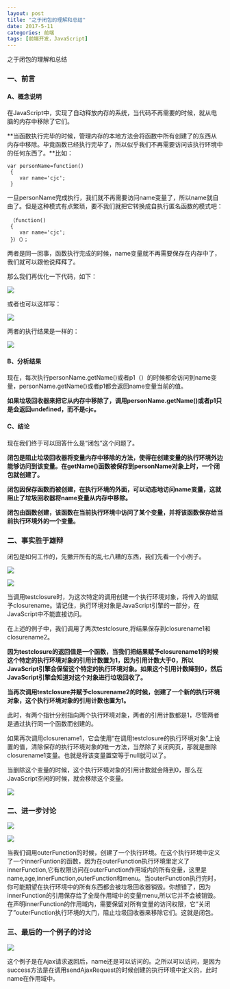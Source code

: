 ```yaml
---
layout: post
title: "之于闭包的理解和总结"
date: 2017-5-11
categories: 前端
tags: [前端开发，JavaScript]
---
```


之于闭包的理解和总结

<!-- more -->

### 一、前言

#### A、概念说明

在JavaScript中，实现了自动释放内存的系统，当代码不再需要的时候，就从电脑的内存中移除了它们。

**当函数执行完毕的时候，管理内存的本地方法会将函数中所有创建了的东西从内存中移除。毕竟函数已经执行完毕了，所以似乎我们不再需要访问该执行环境中的任何东西了。**比如：

	var personName=function()
     {
	    var name='cjc';
     }

一旦personName完成执行，我们就不再需要访问name变量了，所以name就自由了。但是这种模式有点繁琐，要不我们就把它转换成自执行匿名函数的模式吧：

	 （function()
     {
	    var name='cjc';
     }）（）；

两者是同一回事，函数执行完成的时候，name变量就不再需要保存在内存中了，我们就可以跟他说拜拜了。

那么我们再优化一下代码，如下：

![](http://i4.buimg.com/588926/52f7501822899c56.png)

或者也可以这样写：

![](http://i4.buimg.com/588926/649aec27252f1784.png)

两者的执行结果是一样的：

![](http://i4.buimg.com/588926/9633ce4de8562615.png)

#### B、分析结果

现在，每次执行personName.getName()或者p1（）的时候都会访问到name变量，personName.getName()或者p1都会返回name变量当前的值。

**如果垃圾回收器来把它从内存中移除了，调用personName.getName()或者p1只是会返回undefined，而不是cjc。**

#### C、结论

现在我们终于可以回答什么是“闭包”这个问题了。

**闭包是阻止垃圾回收器将变量内存中移除的方法，使得在创建变量的执行环境外边能够访问到该变量。在getName()函数被保存到personName对象上时，一个闭包就创建了。**

**闭包因保存函数而被创建，在执行环境的外面，可以动态地访问name变量，这就阻止了垃圾回收器将name变量从内存中移除。**

**闭包由函数创建，该函数在当前执行环境中访问了某个变量，并将该函数保存给当前执行环境外的一个变量。**


### 二、事实胜于雄辩

闭包是如何工作的，先撇开所有的乱七八糟的东西，我们先看一个小例子。

![](http://i1.piimg.com/588926/ca997394ef76e621.png)

![](http://i4.buimg.com/588926/8b0503bbd760679c.png)

当调用testclosure时，为这次特定的调用创建一个执行环境对象，将传入的值赋予closurename。请记住，执行环境对象是JavaScript引擎的一部分，在JavaScript中不能直接访问。

在上述的例子中，我们调用了两次testclosure,将结果保存到closurename1和closurename2。

**因为testclosure的返回值是一个函数，当我们把结果赋予closurename1的时候这个特定的执行环境对象的引用计数置为1，因为引用计数大于0，所以JavaScript引擎会保留这个特定的执行环境对象。如果这个引用计数降到0，然后JavaScript引擎会知道对这个对象进行垃圾回收了。**

**当再次调用testclosure并赋予closurename2的时候，创建了一个新的执行环境对象，这个执行环境对象的引用计数也置为1。**

此时，有两个指针分别指向两个执行环境对象，两者的引用计数都是1，尽管两者是通过执行同一个函数而创建的。

如果再次调用closurename1，它会使用“在调用testclosure的执行环境对象”上设置的值，清除保存的执行环境对象的唯一方法，当然除了关闭网页，那就是删除closurename1变量。也就是将该变量置空等于null就可以了。

当删除这个变量的时候，这个执行环境对象的引用计数就会降到0，那么在JavaScript空闲的时候，就会移除这个变量。

![](http://i2.muimg.com/588926/a1ca4696c245b2c9.png)

### 二、进一步讨论

![](http://i2.muimg.com/588926/5c157aa40beb8837.png)

![](http://i2.muimg.com/588926/2419a703935c87e4.png)

当我们调用outerFunction的时候，创建了一个执行环境。在这个执行环境中定义了一个innerFuntion的函数，因为在outerFunction执行环境里定义了innerFunction,它有权限访问在outerFunction作用域内的所有变量，这里是name,age,innerFunction,outerFunction和menu。当outerFunction执行完时，你可能期望在执行环境中的所有东西都会被垃圾回收器销毁。你想错了，因为innerFunction的引用保存给了全局作用域中的变量menu,所以它并不会被销毁。在声明innerFunction的作用域内，需要保留对所有变量的访问权限，它“关闭了”outerFunction执行环境的大门，阻止垃圾回收器来移除它们。这就是闭包。

### 三、最后的一个例子的讨论

![](http://i4.buimg.com/588926/b33abc9369ac69d8.png)

这个例子是在Ajax请求返回后，name还是可以访问的。之所以可以访问，是因为success方法是在调用sendAjaxRequest的时候创建的执行环境中定义的，此时name在作用域中。
